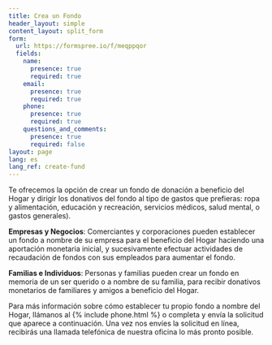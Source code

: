 ```yaml
---
title: Crea un Fondo
header_layout: simple
content_layout: split_form
form:
  url: https://formspree.io/f/meqppqor
  fields:
    name:
      presence: true
      required: true
    email:
      presence: true
      required: true
    phone:
      presence: true
      required: true
    questions_and_comments:
      presence: true
      required: false
layout: page
lang: es
lang_ref: create-fund
---
```


Te ofrecemos la opción de crear un fondo de donación a beneficio del Hogar y dirigir los donativos del fondo al tipo de gastos que prefieras: ropa y alimentación, educación y recreación, servicios médicos, salud mental, o gastos generales).  

<b>Empresas y Negocios</b>: Comerciantes y corporaciones pueden establecer un fondo a nombre de su empresa para el beneficio del Hogar haciendo una aportación monetaria inicial, y sucesivamente efectuar actividades de recaudación de fondos con sus empleados para aumentar el fondo.    

<b>Familias e Individuos</b>: Personas y familias pueden crear un fondo en memoria de un ser querido o a nombre de su familia, para recibir donativos monetarios de familiares y amigos a beneficio del Hogar.

Para más información sobre cómo establecer tu propio fondo a nombre del Hogar, llámanos al {% include phone.html %} o completa y envía la solicitud que aparece a continuación. Una vez nos envíes la solicitud en línea, recibirás una llamada telefónica de nuestra oficina lo más pronto posible.
